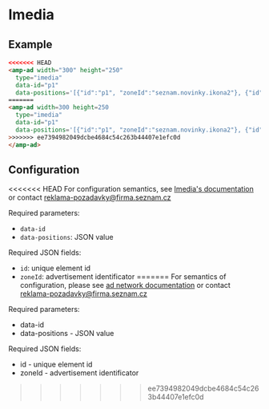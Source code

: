 <!---
Copyright 2017 The AMP HTML Authors. All Rights Reserved.

Licensed under the Apache License, Version 2.0 (the "License");
you may not use this file except in compliance with the License.
You may obtain a copy of the License at

  http://www.apache.org/licenses/LICENSE-2.0

Unless required by applicable law or agreed to in writing, software
distributed under the License is distributed on an "AS-IS" BASIS,
WITHOUT WARRANTIES OR CONDITIONS OF ANY KIND, either express or implied.
See the License for the specific language governing permissions and
limitations under the License.
-->

# Imedia

## Example

```html
<<<<<<< HEAD
<amp-ad width="300" height="250"
  type="imedia"
  data-id="p1"
  data-positions='[{"id":"p1", "zoneId":"seznam.novinky.ikona2"}, {"id":"p2", "zoneId":"seznam.novinky.ikona"}]'>
=======
<amp-ad width=300 height=250
  type="imedia"
  data-id="p1"
  data-positions='[{"id":"p1", "zoneId":"seznam.novinky.ikona2"}, {"id":"p2", "zoneId":"seznam.novinky.ikona"}]'
>>>>>>> ee7394982049dcbe4684c54c263b44407e1efc0d
</amp-ad>
```

## Configuration

<<<<<<< HEAD
For configuration semantics, see [Imedia's documentation](https://iimedia.sbeta.cz/html/navod-im3light/) or contact reklama-pozadavky@firma.seznam.cz

Required parameters:

- `data-id`
- `data-positions`: JSON value

Required JSON fields:

* `id`: unique element id
* `zoneId`: advertisement identificator
=======
For semantics of configuration, please see [ad network documentation](https://iimedia.sbeta.cz/html/navod-im3light/)
or contact reklama-pozadavky@firma.seznam.cz

Required parameters:

- data-id
- data-positions - JSON value

Required JSON fields:

* id - unique element id
* zoneId - advertisement identificator
>>>>>>> ee7394982049dcbe4684c54c263b44407e1efc0d
